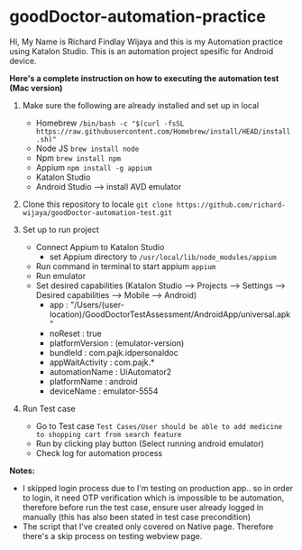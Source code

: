 # goodDoctor-automation-practice

Hi, My Name is Richard Findlay Wijaya and this is my Automation practice using Katalon Studio. This is an automation project spesific for Android device.

**Here's a complete instruction on how to executing the automation test (Mac version)**
1. Make sure the following are already installed and set up in local
   - Homebrew ```/bin/bash -c "$(curl -fsSL https://raw.githubusercontent.com/Homebrew/install/HEAD/install.sh)"```
   - Node JS ```brew install node```
   - Npm ```brew install npm ```
   - Appium ```npm install -g appium```
   - Katalon Studio
   - Android Studio --> install AVD emulator
     
2. Clone this repository to locale ```git clone https://github.com/richard-wijaya/goodDoctor-automation-test.git```
   
4. Set up to run project
   - Connect Appium to Katalon Studio
      - set Appium directory to ```/usr/local/lib/node_modules/appium```
    - Run command in terminal to start appium ```appium```
    - Run emulator
    - Set desired capabilities (Katalon Studio --> Projects --> Settings --> Desired capabilities --> Mobile --> Android)
      - app : "/Users/(user-location)/GoodDoctorTestAssessment/AndroidApp/universal.apk"
      - noReset : true
      - platformVersion : (emulator-version)
      - bundleId : com.pajk.idpersonaldoc
      - appWaitActivity : com.pajk.*
      - automationName : UiAutomator2
      - platformName : android
      - deviceName : emulator-5554

5. Run Test case
   - Go to Test case ```Test Cases/User should be able to add medicine to shopping cart from search feature```
   - Run by clicking play button (Select running android emulator)
   - Check log for automation process
  
**Notes:**
- I skipped login process due to I'm testing on production app.. so in order to login, it need OTP verification which is impossible to be automation, therefore before run the test case, ensure user already logged in manually (this has also been stated in test case precondition)
- The script that I've created only covered on Native page. Therefore there's a skip process on testing webview page.
